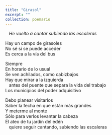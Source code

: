 ```yaml
---
title: "Girasol"
excerpt: ""
collection: poemario
---
```

&nbsp;&nbsp; _He vuelto a cantar subiendo las escaleras_
<p>
Hay un campo de girasoles  <br>
No sé si se puede acceder  <br>
Es cerca a la vía del bus  <br>
</p><p>
Siempre  <br>
En horario de lo usual <br> 
Se ven achilados, como cabizbajos <br> 
Hay que mirar a la izquierda  <br>
&nbsp;&nbsp;	antes del puente que separa la vida del trabajo <br> 
Los municipios del poder adquisitivo  <br>
</p><p>
Debo planear visitarlos  <br>
Saber la fecha en que están más grandes <br> 
Y meterme al monte  <br>
Sólo para verlos levantar la cabeza <br> 
El ateo de tu jardín del edén  <br>
&nbsp;&nbsp;	quiere seguir cantando, subiendo las escaleras <br>
</p>
 
